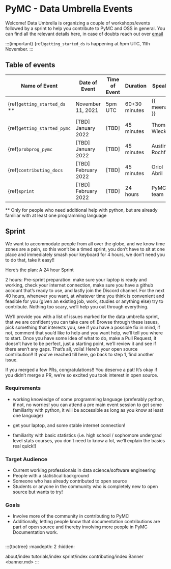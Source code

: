 
# PyMC - Data Umbrella Events

Welcome! Data Umbrella is organizing a couple of workshops/events followed by a sprint to help you contribute to PyMC and OSS in general. You can find all the relevant details here, in case of doubts reach out over [email](mailto:meenal@mjhajharia.com)

:::{important}
{ref}`getting_started_ds` is happening at 5pm UTC, 11th November.
:::


## Table of events

| Name of Event                  | Date of Event       | Time of Event | Duration      | Speaker          |
|--------------------------------|---------------------|---------------|---------------|------------------|
| {ref}`getting_started_ds` **   | November 11, 2021   |  5pm UTC      | 60+30 minutes | {{ meenal }}     |
| {ref}`getting_started_pymc`    | [TBD] January 2022  | [TBD]         | 45 minutes    | Thomas Wiecki    |
| {ref}`probprog_pymc`           | [TBD] January 2022  | [TBD]         | 45 minutes    | Austin Rochford  |
| {ref}`contributing_docs`       | [TBD] February 2022 | [TBD]         | 45 minutes    | Oriol Abril      |
| {ref}`sprint`                  | [TBD] February 2022 | [TBD]         | 24 hours      | PyMC team        |

 ** Only for people who need additional help with python, but are already familiar with at least one programming language


## Sprint

We want to accommodate people from all over the globe, and we know time zones are a pain, so this won’t be a timed sprint, you don’t have to sit at one place and immediately smash your keyboard for 4 hours, we don’t need you to do that, take it easy!!

Here’s the plan: A 24 hour Sprint

2 hours: Pre-sprint preparation: make sure your laptop is ready and working, check your internet connection, make sure you have a github account that’s ready to use, and lastly join the Discord channel. For the next 40 hours, whenever you want, at whatever time you think is convenient and feasible for you (given an existing job, work, studies or anything else)  try to contribute. Nothing too scary, we’ll help you out through everything.

We’ll provide you with a list of issues marked for the data umbrella sprint, that we are confident you can take care of!
Browse through these issues, pick something that interests you, see if you have a possible fix in mind, if not, comment that you’d like to help and you want help, we’ll tell you where to start.
Once you have some idea of what to do, make a Pull Request, it doesn’t have to be perfect, just a starting point, we’ll review it and see if there aren’t any gaps. That’s all, voila! Here's your open source contribution!!
If you’ve reached till here, go back to step 1, find another issue.

If you merged a few PRs, congratulations!! You deserve a pat!
It’s okay if you didn’t merge a PR, we’re so excited you took interest in open source.


### Requirements

- working knowledge of some programming language (preferably python, if not, no worries! you can attend a pre main event session to get some familiarity with python, it will be accessible as long as you know at least one language)

- get your laptop, and some stable internet connection!

- familiarity with basic statistics (i.e. high school / sophomore undergrad level stats courses, you don’t need to know a lot, we’ll explain the basics real quick!)

### Target Audience

* Current working professionals in data science/software engineering
* People with a statistical background
* Someone who has already contributed to open source
* Students or anyone in the community who is completely new to open source but wants to try!

### Goals

- Involve more of the community in contributing to PyMC
- Additionally, letting people know that documentation contributions are part of open source and thereby involving more people in PyMC Documentation work.

```{include} CODE_OF_CONDUCT.md
```

:::{toctree}
:maxdepth: 2
:hidden:

about/index
tutorials/index
sprint/index
contributing/index
Banner <banner.md>
:::
